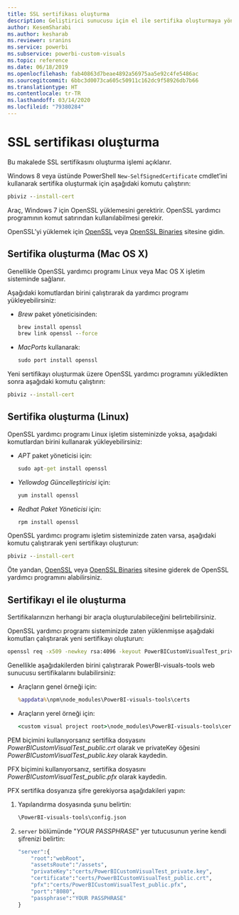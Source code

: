 ```yaml
---
title: SSL sertifikası oluşturma
description: Geliştirici sunucusu için el ile sertifika oluşturmaya yönelik geçici yönergeler
author: KesemSharabi
ms.author: kesharab
ms.reviewer: sranins
ms.service: powerbi
ms.subservice: powerbi-custom-visuals
ms.topic: reference
ms.date: 06/18/2019
ms.openlocfilehash: fab40863d7beae4892a56975aa5e92c4fe5486ac
ms.sourcegitcommit: 6bbc3d0073ca605c50911c162dc9f58926db7b66
ms.translationtype: HT
ms.contentlocale: tr-TR
ms.lasthandoff: 03/14/2020
ms.locfileid: "79380284"
---
```

# <a name="create-an-ssl-certificate"></a>SSL sertifikası oluşturma

Bu makalede SSL sertifikasını oluşturma işlemi açıklanır.

Windows 8 veya üstünde PowerShell `New-SelfSignedCertificate` cmdlet’ini kullanarak sertifika oluşturmak için aşağıdaki komutu çalıştırın:

```cmd
pbiviz --install-cert
```

Araç, Windows 7 için OpenSSL yüklemesini gerektirir. OpenSSL yardımcı programının komut satırından kullanılabilmesi gerekir.

OpenSSL’yi yüklemek için [OpenSSL](https://www.openssl.org) veya [OpenSSL Binaries](https://wiki.openssl.org/index.php/Binaries) sitesine gidin.

## <a name="create-a-certificate-mac-os-x"></a>Sertifika oluşturma (Mac OS X)

Genellikle OpenSSL yardımcı programı Linux veya Mac OS X işletim sisteminde sağlanır.

Aşağıdaki komutlardan birini çalıştırarak da yardımcı programı yükleyebilirsiniz:

* *Brew* paket yöneticisinden:

    ```cmd
    brew install openssl
    brew link openssl --force
    ```

* *MacPorts* kullanarak:

    ```cmd
    sudo port install openssl
    ```

Yeni sertifikayı oluşturmak üzere OpenSSL yardımcı programını yükledikten sonra aşağıdaki komutu çalıştırın:

```cmd
pbiviz --install-cert
```

## <a name="create-a-certificate-linux"></a>Sertifika oluşturma (Linux)

OpenSSL yardımcı programı Linux işletim sisteminizde yoksa, aşağıdaki komutlardan birini kullanarak yükleyebilirsiniz:

* *APT* paket yöneticisi için:

    ```cmd
    sudo apt-get install openssl
    ```

* *Yellowdog Güncelleştiricisi* için:

    ```cmd
    yum install openssl
    ```

* *Redhat Paket Yöneticisi* için:

    ```cmd
    rpm install openssl
    ```

OpenSSL yardımcı programı işletim sisteminizde zaten varsa, aşağıdaki komutu çalıştırarak yeni sertifikayı oluşturun:

```cmd
pbiviz --install-cert
```

Öte yandan, [OpenSSL](https://www.openssl.org) veya [OpenSSL Binaries](https://wiki.openssl.org/index.php/Binaries) sitesine giderek de OpenSSL yardımcı programını alabilirsiniz.

## <a name="generate-the-certificate-manually"></a>Sertifikayı el ile oluşturma

Sertifikalarınızın herhangi bir araçla oluşturulabileceğini belirtebilirsiniz.

OpenSSL yardımcı programı sisteminizde zaten yüklenmişse aşağıdaki komutları çalıştırarak yeni sertifikayı oluşturun:

```cmd
openssl req -x509 -newkey rsa:4096 -keyout PowerBICustomVisualTest_private.key -out PowerBICustomVisualTest_public.crt -days 365
```

Genellikle aşağıdakilerden birini çalıştırarak PowerBI-visuals-tools web sunucusu sertifikalarını bulabilirsiniz:

* Araçların genel örneği için:

    ```cmd
    %appdata%\npm\node_modules\PowerBI-visuals-tools\certs
    ```

* Araçların yerel örneği için:

    ```cmd
    <custom visual project root>\node_modules\PowerBI-visuals-tools\certs
    ```

PEM biçimini kullanıyorsanız sertifika dosyasını *PowerBICustomVisualTest_public.crt* olarak ve privateKey öğesini *PowerBICustomVisualTest_public.key* olarak kaydedin.

PFX biçimini kullanıyorsanız, sertifika dosyasını *PowerBICustomVisualTest_public.pfx* olarak kaydedin.

PFX sertifika dosyanıza şifre gerekiyorsa aşağıdakileri yapın:
1. Yapılandırma dosyasında şunu belirtin:

    ```cmd
    \PowerBI-visuals-tools\config.json
    ```

1. `server` bölümünde "*YOUR PASSPHRASE*" yer tutucusunun yerine kendi şifrenizi belirtin:

    ```cmd
    "server":{
        "root":"webRoot",
        "assetsRoute":"/assets",
        "privateKey":"certs/PowerBICustomVisualTest_private.key",
        "certificate":"certs/PowerBICustomVisualTest_public.crt",
        "pfx":"certs/PowerBICustomVisualTest_public.pfx",
        "port":"8080",
        "passphrase":"YOUR PASSPHRASE"
    }
    ```